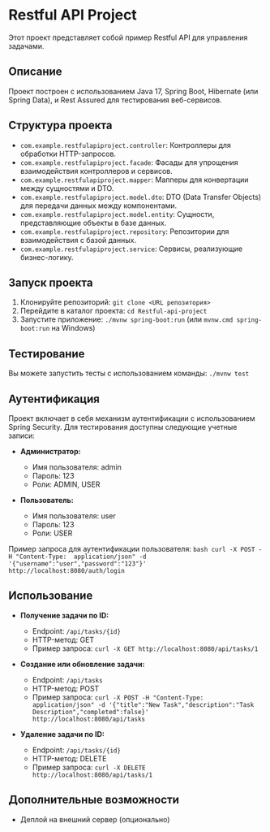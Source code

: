 # Restful API Project

Этот проект представляет собой пример Restful API для управления задачами.

## Описание

Проект построен с использованием Java 17, Spring Boot, Hibernate (или Spring Data), и Rest Assured для тестирования веб-сервисов.

## Структура проекта

- `com.example.restfulapiproject.controller`: Контроллеры для обработки HTTP-запросов.
- `com.example.restfulapiproject.facade`: Фасады для упрощения взаимодействия контроллеров и сервисов.
- `com.example.restfulapiproject.mapper`: Мапперы для конвертации между сущностями и DTO.
- `com.example.restfulapiproject.model.dto`: DTO (Data Transfer Objects) для передачи данных между компонентами.
- `com.example.restfulapiproject.model.entity`: Сущности, представляющие объекты в базе данных.
- `com.example.restfulapiproject.repository`: Репозитории для взаимодействия с базой данных.
- `com.example.restfulapiproject.service`: Сервисы, реализующие бизнес-логику.

## Запуск проекта

1. Клонируйте репозиторий: `git clone <URL репозитория>`
2. Перейдите в каталог проекта: `cd Restful-api-project`
3. Запустите приложение: `./mvnw spring-boot:run` (или `mvnw.cmd spring-boot:run` на Windows)

## Тестирование

Вы можете запустить тесты с использованием команды: `./mvnw test`

## Аутентификация

Проект включает в себя механизм аутентификации с использованием Spring Security. Для тестирования доступны следующие учетные записи:

- **Администратор:**
  - Имя пользователя: admin
  - Пароль: 123
  - Роли: ADMIN, USER

- **Пользователь:**
  - Имя пользователя: user
  - Пароль: 123
  - Роли: USER

Пример запроса для аутентификации пользователя:
`bash
curl -X POST -H "Content-Type: 
application/json" -d '{"username":"user","password":"123"}' 
http://localhost:8080/auth/login`

## Использование

- **Получение задачи по ID:**
  - Endpoint: `/api/tasks/{id}`
  - HTTP-метод: GET
  - Пример запроса: `curl -X GET http://localhost:8080/api/tasks/1`

- **Создание или обновление задачи:**
  - Endpoint: `/api/tasks`
  - HTTP-метод: POST
  - Пример запроса: `curl -X POST -H "Content-Type: application/json" -d '{"title":"New Task","description":"Task Description","completed":false}' http://localhost:8080/api/tasks`

- **Удаление задачи по ID:**
  - Endpoint: `/api/tasks/{id}`
  - HTTP-метод: DELETE
  - Пример запроса: `curl -X DELETE http://localhost:8080/api/tasks/1` 

## Дополнительные возможности

- Деплой на внешний сервер (опционально)


